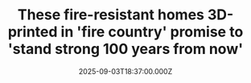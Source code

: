 ---
title: "These fire-resistant homes 3D-printed in 'fire country' promise to 'stand strong 100 years from now'"
date: 2025-09-03T18:37:00.000Z
category: Human Kindness
externalLink: "https://www.goodgoodgood.co/articles/3d-printed-fire-resistant-homes"
image: ""
excerpt: "The homes reportedly “do not fuel combustion at any stage.”…"
---